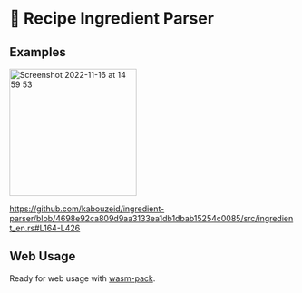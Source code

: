 # 🍜 Recipe Ingredient Parser

## Examples

<img width="224" alt="Screenshot 2022-11-16 at 14 59 53" src="https://user-images.githubusercontent.com/7303830/202200354-1a8f9fab-2d71-488f-a918-fa865517e440.png">

https://github.com/kabouzeid/ingredient-parser/blob/4698e92ca809d9aa3133ea1db1dbab15254c0085/src/ingredient_en.rs#L164-L426

## Web Usage

Ready for web usage with [wasm-pack](https://github.com/rustwasm/wasm-pack).
